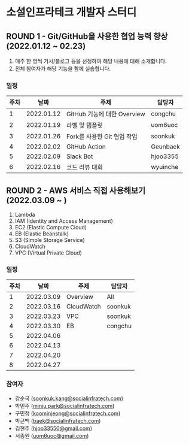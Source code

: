 # 소셜인프라테크 개발자 스터디

## ROUND 1 - Git/GitHub을 사용한 협업 능력 향상 (2022.01.12 ~ 02.23)

1. 매주 한 명씩 기사/블로그 등을 선정하여 해당 내용에 대해 소개합니다.
2. 전체 참여자가 해당 기능을 함께 실습합니다.

### 일정

| 주차 | 날짜        | 주제                            | 담당자   |
|------|-------------|---------------------------------|----------|
| 1    | 2022.01.12  | GitHub 기능에 대한 Overview     | congchu  |
| 2    | 2022.01.19  | 라벨 및 템플릿                  | uom6uoc  |
| 3    | 2022.01.26  | Fork를 사용한 Git 협업 작업     | soonkuk  |
| 4    | 2022.02.02  | GitHub Action                   | Geunbaek |
| 5    | 2022.02.09  | Slack Bot                       | hjoo3355 |
| 6    | 2022.02.16  | 코드 리뷰 대회                  | wyuinche |

## ROUND 2 - AWS 서비스 직접 사용해보기 (2022.03.09 ~ )

1. Lambda
2. IAM (Identity and Access Management)
3. EC2 (Elastic Compute Cloud)
4. EB (Elastic Beanstalk)
5. S3 (Simple Storage Service)
6. CloudWatch
7. VPC (Virtual Private Cloud)

### 일정

| 주차 | 날짜        | 주제            | 담당자   |
|------|-------------|-----------------|----------|
| 1    | 2022.03.09  | Overview        | All      |
| 2    | 2022.03.16  | CloudWatch      | soonkuk  |
| 3    | 2022.03.23  | VPC             | soonkuk  |
| 4    | 2022.03.30  | EB              | congchu  |
| 5    | 2022.04.06  |                 |          |
| 6    | 2022.04.13  |                 |          |
| 7    | 2022.04.20  |                 |          |
| 8    | 2022.04.27  |                 |          |

### 참여자

- 강순국 (soonkuk.kang@socialinfratech.com)
- 박민주 (minju.park@socialinfratech.com)
- 구민정 (koominjeong@socialinfratech.com)
- 박근백 (baek@socialinfratech.com)
- 김현주 (hjoo33550@gmail.com)
- 서종원 (uom6uoc@gmail.com)